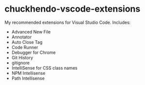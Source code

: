 # chuckhendo-vscode-extensions

My recommended extensions for Visual Studio Code. Includes:

- Advanced New File
- Annotator
- Auto Close Tag
- Code Runner
- Debugger for Chrome
- Git History
- gitignore
- IntelliSense for CSS class names
- NPM Intellisense
- Path Intellisense
